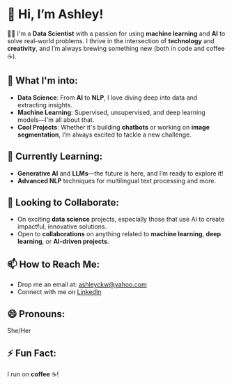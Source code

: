 # 👋 Hi, I’m Ashley!

👩‍💻 I'm a **Data Scientist** with a passion for using **machine learning** and **AI** to solve real-world problems. I thrive in the intersection of **technology** and **creativity**, and I’m always brewing something new (both in code and coffee ☕️).

## 👀 What I'm into:
- **Data Science**: From **AI** to **NLP**, I love diving deep into data and extracting insights.
- **Machine Learning**: Supervised, unsupervised, and deep learning models—I'm all about that.
- **Cool Projects**: Whether it's building **chatbots** or working on **image segmentation**, I’m always excited to tackle a new challenge.

## 🌱 Currently Learning:
- **Generative AI** and **LLMs**—the future is here, and I’m ready to explore it!
- **Advanced NLP** techniques for multilingual text processing and more.

## 💞️ Looking to Collaborate:
- On exciting **data science** projects, especially those that use AI to create impactful, innovative solutions.
- Open to **collaborations** on anything related to **machine learning**, **deep learning**, or **AI-driven projects**.

## 📫 How to Reach Me:
- Drop me an email at: ashleyckw@yahoo.com
- Connect with me on [LinkedIn](www.linkedin.com/in/ashleyckw)  

## 😄 Pronouns:
She/Her

## ⚡ Fun Fact:
I run on **coffee** ☕️!

<!---
ashleyckw/ashleyckw is a ✨ special ✨ repository because its `README.md` (this file) appears on your GitHub profile.
You can click the Preview link to take a look at your changes.
--->

